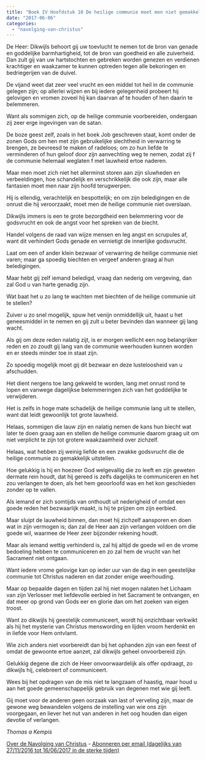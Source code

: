 ```yaml
---
title: "Boek IV Hoofdstuk 10 De heilige communie moet men niet gemakkelijk achterwege laten"
date: "2017-06-06"
categories: 
  - "navolging-van-christus"
---
```


De Heer: Dikwijls behoort gij uw toevlucht te nemen tot de bron van genade en goddelijke barmhartigheid, tot de bron van goedheid en alle zuiverheid. Dan zult gij van uw hartstochten en gebreken worden genezen en verdienen krachtiger en waakzamer te kunnen optreden tegen alle bekoringen en bedriegerijen van de duivel.

De vijand weet dat zeer veel vrucht en een middel tot heil in de communie gelegen zijn; op allerlei wijzen en bij iedere gelegenheid probeert hij gelovigen en vromen zoveel hij kan daarvan af te houden of hen daarin te belemmeren.

Want als sommigen zich, op de heilige communie voorbereiden, ondergaan zij zeer erge ingevingen van de satan.

De boze geest zelf, zoals in het boek Job geschreven staat, komt onder de zonen Gods om hen met zijn gebruikelijke slechtheid in verwarring te brengen, ze bevreesd te maken of radeloos; om zo hun liefde te verminderen of hun geloof door zijn aanvechting weg te nemen, zodat zij f de communie helemaal weglaten f met lauwheid ertoe naderen.

Maar men moet zich niet het allerminst storen aan zijn sluwheden en verbeeldingen, hoe schandelijk en verschrikkelijk die ook zijn, maar alle fantasien moet men naar zijn hoofd terugwerpen.

Hij is ellendig, verachtelijk en bespottelijk; en om zijn beledigingen en de onrust die hij veroorzaakt, moet men de heilige communie niet overslaan.

Dikwijls immers is een te grote bezorgdheid een belemmering voor de godsvrucht en ook de angst voor het spreken van de biecht.

Handel volgens de raad van wijze mensen en leg angst en scrupules af, want dit verhindert Gods genade en vernietigt de innerlijke godsvrucht.

Laat om een of ander klein bezwaar of verwarring de heilige communie niet varen; maar ga spoedig biechten en vergeef anderen graag al hun beledigingen.

Maar hebt gij zelf iemand beledigd, vraag dan nederig om vergeving, dan zal God u van harte genadig zijn.

Wat baat het u zo lang te wachten met biechten of de heilige communie uit te stellen?

Zuiver u zo snel mogelijk, spuw het venijn onmiddellijk uit, haast u het geneesmiddel in te nemen en gij zult u beter bevinden dan wanneer gij lang wacht.

Als gij om deze reden nalatig zijt, is er morgen wellicht een nog belangrijker reden en zo zoudt gij lang van de communie weerhouden kunnen worden en er steeds minder toe in staat zijn.

Zo spoedig mogelijk moet gij dit bezwaar en deze lusteloosheid van u afschudden.

Het dient nergens toe lang gekweld te worden, lang met onrust rond te lopen en vanwege dagelijkse belemmeringen zich van het goddelijke te verwijderen.

Het is zelfs in hoge mate schadelijk de heilige communie lang uit te stellen, want dat leidt gewoonlijk tot grote lauwheid.

Helaas, sommigen die lauw zijn en nalatig nemen de kans hun biecht wat later te doen graag aan en stellen de heilige communie daarom graag uit om niet verplicht te zijn tot grotere waakzaamheid over zichzelf.

Helaas, wat hebben zij weinig liefde en een zwakke godsvrucht die de heilige communie zo gemakkelijk uitstellen.

Hoe gelukkig is hij en hoezeer God welgevallig die zo leeft en zijn geweten dermate rein houdt, dat hij gereed is zelfs dagelijks te communiceren en het zou verlangen te doen, als het hem geoorloofd was en het kon geschieden zonder op te vallen.

Als iemand er zich somtijds van onthoudt uit nederigheid of omdat een goede reden het bezwaarlijk maakt, is hij te prijzen om zijn eerbied.

Maar sluipt de lauwheid binnen, dan moet hij zichzelf aansporen en doen wat in zijn vermogen is; dan zal de Heer aan zijn verlangen voldoen om die goede wil, waarmee de Heer zeer bijzonder rekening houdt.

Maar als iemand wettig verhinderd is, zal hij altijd de goede wil en de vrome bedoeling hebben te communiceren en zo zal hem de vrucht van het Sacrament niet ontgaan.

Want iedere vrome gelovige kan op ieder uur van de dag in een geestelijke communie tot Christus naderen en dat zonder enige weerhouding.

Maar op bepaalde dagen en tijden zal hij niet mogen nalaten het Lichaam van zijn Verlosser met liefdevolle eerbied in het Sacrament te ontvangen, en dat meer op grond van Gods eer en glorie dan om het zoeken van eigen troost.

Want zo dikwijls hij geestelijk communiceert, wordt hij onzichtbaar verkwikt als hij het mysterie van Christus menswording en lijden vroom herdenkt en in liefde voor Hem ontvlamt.

Wie zich anders niet voorbereidt dan bij het ophanden zijn van een feest of omdat de gewoonte ertoe aanzet, zal dikwijls geheel onvoorbereid zijn.

Gelukkig degene die zich de Heer onvoorwaardelijk als offer opdraagt, zo dikwijls hij, celebreert of communiceert.

Wees bij het opdragen van de mis niet te langzaam of haastig, maar houd u aan het goede gemeenschappelijk gebruik van degenen met wie gij leeft.

Gij moet voor de anderen geen oorzaak van last of verveling zijn, maar de gewone weg bewandelen volgens de instelling van wie ons zijn voorgegaan, en liever het nut van anderen in het oog houden dan eigen devotie of verlangen.

_Thomas a Kempis_

[Over de Navolging van Christus](/blog/de-navolging-van-christus-in-de-sterke-tijden/) - [Abonneren per email (dagelijks van 27/11/2016 tot 16/06/2017 in de sterke tijden)](http://eepurl.com/cg9VGT)
